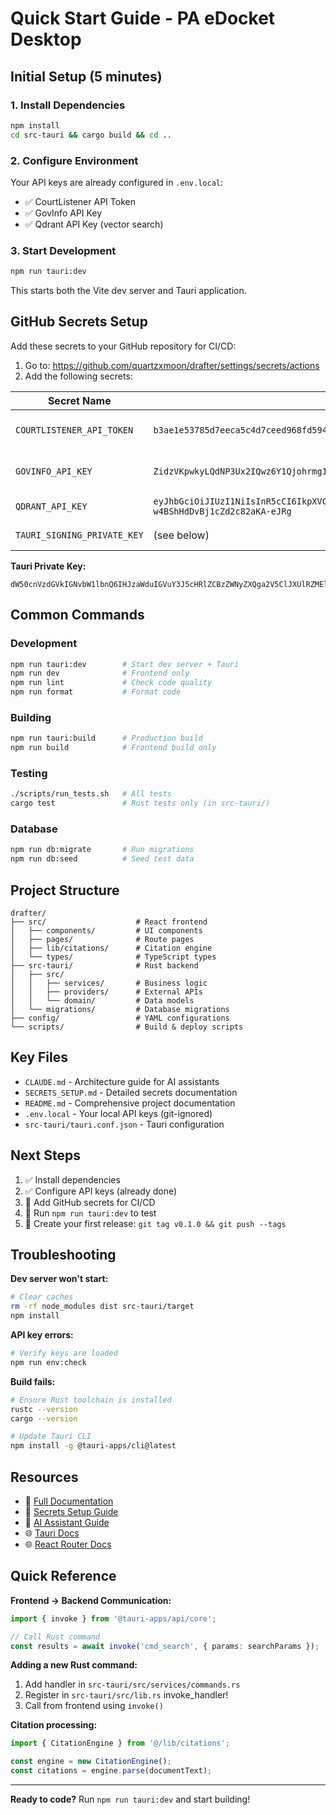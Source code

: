 # Quick Start Guide - PA eDocket Desktop

## Initial Setup (5 minutes)

### 1. Install Dependencies

```bash
npm install
cd src-tauri && cargo build && cd ..
```

### 2. Configure Environment

Your API keys are already configured in `.env.local`:
- ✅ CourtListener API Token
- ✅ GovInfo API Key
- ✅ Qdrant API Key (vector search)

### 3. Start Development

```bash
npm run tauri:dev
```

This starts both the Vite dev server and Tauri application.

## GitHub Secrets Setup

Add these secrets to your GitHub repository for CI/CD:

1. Go to: https://github.com/quartzxmoon/drafter/settings/secrets/actions
2. Add the following secrets:

| Secret Name | Value | Purpose |
|-------------|-------|---------|
| `COURTLISTENER_API_TOKEN` | `b3ae1e53785d7eeca5c4d7ceed968fd594bdd8f3` | Court data access |
| `GOVINFO_API_KEY` | `ZidzVKpwkyLQdNP3Ux2IQwz6Y1Qjohrmg12P3fDc` | Gov docs access |
| `QDRANT_API_KEY` | `eyJhbGciOiJIUzI1NiIsInR5cCI6IkpXVCJ9.eyJhY2Nlc3MiOiJtIn0.ZZi9F9ygSXvJtz5-w4BShHdDvBj1cZd2c82aKA-eJRg` | Vector search |
| `TAURI_SIGNING_PRIVATE_KEY` | (see below) | App signing |

**Tauri Private Key:**
```
dW50cnVzdGVkIGNvbW1lbnQ6IHJzaWduIGVuY3J5cHRlZCBzZWNyZXQga2V5ClJXUlRZMEl5MGVCOXAxZW5LM0Mwd213RHdqUzBlZUxyZURUMFhyWkF1L1B4aXJtUHp4NEFBQkFBQUFBQUFBQUFBQUlBQUFBQW5EUUNUMGlsWEtrVmg4ckhCWTgvNkJTd04zNFBiZ3lvUEhtTHVhaHgzZWpKMmJSc1BsOVcrOHF0UjZPSTJVN0ZwZGNrYkZ5bGtEMjNFcFdUS01nbEJtUUV4ckc3ZVk1SDRreUh3UTU4TFFBMllSNktpWm9BdVhqTGtydmJzeXVPWFVRaDlFdm41Rkk9Cg==
```

## Common Commands

### Development
```bash
npm run tauri:dev        # Start dev server + Tauri
npm run dev              # Frontend only
npm run lint             # Check code quality
npm run format           # Format code
```

### Building
```bash
npm run tauri:build      # Production build
npm run build            # Frontend build only
```

### Testing
```bash
./scripts/run_tests.sh   # All tests
cargo test               # Rust tests only (in src-tauri/)
```

### Database
```bash
npm run db:migrate       # Run migrations
npm run db:seed          # Seed test data
```

## Project Structure

```
drafter/
├── src/                    # React frontend
│   ├── components/         # UI components
│   ├── pages/              # Route pages
│   ├── lib/citations/      # Citation engine
│   └── types/              # TypeScript types
├── src-tauri/              # Rust backend
│   ├── src/
│   │   ├── services/       # Business logic
│   │   ├── providers/      # External APIs
│   │   └── domain/         # Data models
│   └── migrations/         # Database migrations
├── config/                 # YAML configurations
└── scripts/                # Build & deploy scripts
```

## Key Files

- `CLAUDE.md` - Architecture guide for AI assistants
- `SECRETS_SETUP.md` - Detailed secrets documentation
- `README.md` - Comprehensive project documentation
- `.env.local` - Your local API keys (git-ignored)
- `src-tauri/tauri.conf.json` - Tauri configuration

## Next Steps

1. ✅ Install dependencies
2. ✅ Configure API keys (already done)
3. 🔲 Add GitHub secrets for CI/CD
4. 🔲 Run `npm run tauri:dev` to test
5. 🔲 Create your first release: `git tag v0.1.0 && git push --tags`

## Troubleshooting

**Dev server won't start:**
```bash
# Clear caches
rm -rf node_modules dist src-tauri/target
npm install
```

**API key errors:**
```bash
# Verify keys are loaded
npm run env:check
```

**Build fails:**
```bash
# Ensure Rust toolchain is installed
rustc --version
cargo --version

# Update Tauri CLI
npm install -g @tauri-apps/cli@latest
```

## Resources

- 📖 [Full Documentation](README.md)
- 🔐 [Secrets Setup Guide](SECRETS_SETUP.md)
- 🤖 [AI Assistant Guide](CLAUDE.md)
- 🌐 [Tauri Docs](https://tauri.app/v2/)
- 🌐 [React Router Docs](https://reactrouter.com/)

## Quick Reference

**Frontend → Backend Communication:**
```typescript
import { invoke } from '@tauri-apps/api/core';

// Call Rust command
const results = await invoke('cmd_search', { params: searchParams });
```

**Adding a new Rust command:**
1. Add handler in `src-tauri/src/services/commands.rs`
2. Register in `src-tauri/src/lib.rs` invoke_handler!
3. Call from frontend using `invoke()`

**Citation processing:**
```typescript
import { CitationEngine } from '@/lib/citations';

const engine = new CitationEngine();
const citations = engine.parse(documentText);
```

---

**Ready to code?** Run `npm run tauri:dev` and start building!
